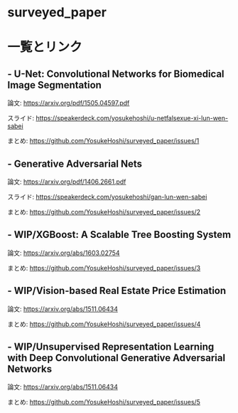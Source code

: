 # surveyed_paper

# 一覧とリンク

## - U-Net: Convolutional Networks for Biomedical Image Segmentation
論文: https://arxiv.org/pdf/1505.04597.pdf

スライド: https://speakerdeck.com/yosukehoshi/u-netfalsexue-xi-lun-wen-sabei

まとめ: https://github.com/YosukeHoshi/surveyed_paper/issues/1

## - Generative Adversarial Nets
論文: https://arxiv.org/pdf/1406.2661.pdf

スライド: https://speakerdeck.com/yosukehoshi/gan-lun-wen-sabei

まとめ: https://github.com/YosukeHoshi/surveyed_paper/issues/2

## - WIP/XGBoost: A Scalable Tree Boosting System 
論文: https://arxiv.org/abs/1603.02754

まとめ: https://github.com/YosukeHoshi/surveyed_paper/issues/3

## - WIP/Vision-based Real Estate Price Estimation
論文: https://arxiv.org/abs/1511.06434

まとめ: https://github.com/YosukeHoshi/surveyed_paper/issues/4

## - WIP/Unsupervised Representation Learning with Deep Convolutional Generative Adversarial Networks
論文: https://arxiv.org/abs/1511.06434

まとめ: https://github.com/YosukeHoshi/surveyed_paper/issues/5
